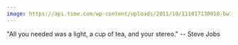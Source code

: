 ```yaml
---
image: https://api.time.com/wp-content/uploads/2011/10/111017130018-bw1.jpg?quality=75&w=1440
---
```


"All you needed was a light, a cup of tea, and your stereo." -- Steve Jobs
